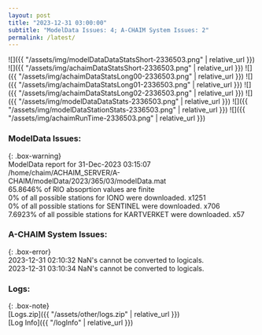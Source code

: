 ```yaml
---
layout: post
title: "2023-12-31 03:00:00"
subtitle: "ModelData Issues: 4; A-CHAIM System Issues: 2"
permalink: /latest/
---
```


![]({{ "/assets/img/modelDataDataStatsShort-2336503.png" | relative_url }})
![]({{ "/assets/img/achaimDataStatsShort-2336503.png" | relative_url }})
![]({{ "/assets/img/achaimDataStatsLong00-2336503.png" | relative_url }})
![]({{ "/assets/img/achaimDataStatsLong01-2336503.png" | relative_url }})
![]({{ "/assets/img/achaimDataStatsLong02-2336503.png" | relative_url }})
![]({{ "/assets/img/modelDataDataStats-2336503.png" | relative_url }})
![]({{ "/assets/img/modelDataStationStats-2336503.png" | relative_url }})
![]({{ "/assets/img/achaimRunTime-2336503.png" | relative_url }})


### ModelData Issues:  
  
{: .box-warning}  
 ModelData report for 31-Dec-2023 03:15:07   
 /home/chaim/ACHAIM_SERVER/A-CHAIM/modelData/2023/365/03/modelData.mat   
 65.8646% of RIO absoprtion values are finite   
 0% of all possible stations for IONO were downloaded. x1251   
 0% of all possible stations for SENTINEL were downloaded. x706   
 7.6923% of all possible stations for KARTVERKET were downloaded. x57   
  
### A-CHAIM System Issues:  
  
{: .box-error}  
2023-12-31 02:10:32 NaN's cannot be converted to logicals.  
2023-12-31 03:10:34 NaN's cannot be converted to logicals.  

### Logs:  
  
{: .box-note}  
[Logs.zip]({{ "/assets/other/logs.zip" | relative_url }})  
[Log Info]({{ "/logInfo" | relative_url }})  
